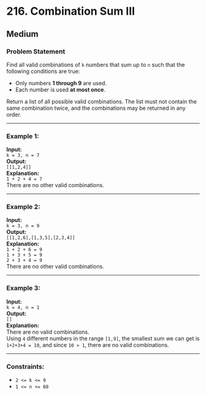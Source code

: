 # 216. Combination Sum III

## Medium

### Problem Statement

Find all valid combinations of `k` numbers that sum up to `n` such that the following conditions are true:

- Only numbers **1 through 9** are used.
- Each number is used **at most once**.

Return a list of all possible valid combinations. The list must not contain the same combination twice, and the combinations may be returned in any order.

---

### Example 1:
**Input:**  
`k = 3, n = 7`  
**Output:**  
`[[1,2,4]]`  
**Explanation:**  
`1 + 2 + 4 = 7`  
There are no other valid combinations.

---

### Example 2:
**Input:**  
`k = 3, n = 9`  
**Output:**  
`[[1,2,6],[1,3,5],[2,3,4]]`  
**Explanation:**  
`1 + 2 + 6 = 9`  
`1 + 3 + 5 = 9`  
`2 + 3 + 4 = 9`  
There are no other valid combinations.

---

### Example 3:
**Input:**  
`k = 4, n = 1`  
**Output:**  
`[]`  
**Explanation:**  
There are no valid combinations.  
Using `4` different numbers in the range `[1,9]`, the smallest sum we can get is `1+2+3+4 = 10`, and since `10 > 1`, there are no valid combinations.

---

### Constraints:
- `2 <= k <= 9`
- `1 <= n <= 60`
